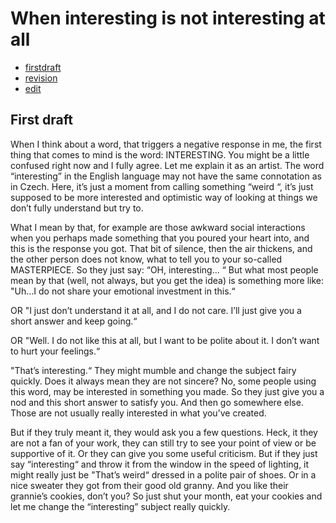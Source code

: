 # When interesting is not interesting at all 

- [firstdraft](index.md)
- [revision](revision.md)
- [edit](edit.md)

## First draft
When I think about a word, that triggers a negative response in me, the first thing that comes to mind is the word: INTERESTING. You might be a little confused right now and I fully agree. Let me explain it as an artist. The word “interesting” in the English language may not have the same connotation as in Czech. Here, it’s just a moment from calling something “weird “, it’s just supposed to be more interested and optimistic way of looking at things we don’t fully understand but try to. 

What I mean by that, for example are those awkward social interactions when you perhaps made something that you poured your heart into, and this is the response you got. That bit of silence, then the air thickens, and the other person does not know, what to tell you to your so-called MASTERPIECE. So they just say: “OH, interesting… “ But what most people mean by that (well, not always, but you get the idea) is something more like: "Uh…I do not share your emotional investment in this.“ 

OR "I just don’t understand it at all, and I do not care. I’ll just give you a short answer and keep going.“ 

OR "Well. I do not like this at all, but I want to be polite about it. I don’t want to hurt your feelings.“ 

"That’s interesting.“ They might mumble and change the subject fairy quickly. Does it always mean they are not sincere? No, some people using this word, may be interested in something you made. So they just give you a nod and this short answer to satisfy you. And then go somewhere else. Those are not usually really interested in what you’ve created. 

But if they truly meant it, they would ask you a few questions. Heck, it they are not a fan of your work, they can still try to see your point of view or be supportive of it. Or they can give you some useful criticism. But if they just say “interesting“ and throw it from the window in the speed of lighting, it might really just be "That’s weird“ dressed in a polite pair of shoes. Or in a nice sweater they got from their good old granny. And you like their grannie’s cookies, don’t you? 
So just shut your month, eat your cookies and let me change the “interesting” subject really quickly. 

